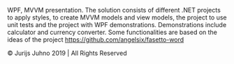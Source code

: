 WPF, MVVM presentation. The solution consists of different .NET projects to apply styles, to create MVVM models and view models, the project to use unit tests and the project with WPF demonstrations. Demonstrations include calculator and currency converter.
Some functionalities are based on the ideas of the project https://github.com/angelsix/fasetto-word

© Jurijs Juhno 2019 | All Rights Reserved
